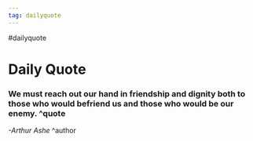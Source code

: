 ```yaml
---
tag: dailyquote
---
```


#dailyquote

# Daily Quote

### We must reach out our hand in friendship and dignity both to those who would befriend us and those who would be our enemy. ^quote
*-Arthur Ashe* ^author
